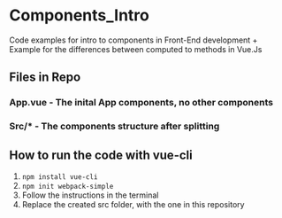 # Components_Intro
Code examples for intro to components in Front-End development + Example for the differences between computed to methods in Vue.Js

## Files in Repo

### App.vue - The inital App components, no other components
### Src/* - The components structure after splitting

## How to run the code with vue-cli

1. `npm install vue-cli`
2. `npm init webpack-simple`
3. Follow the instructions in the terminal
4. Replace the created src folder, with the one in this repository
